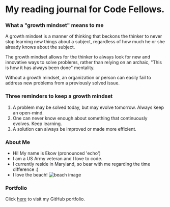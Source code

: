 # My reading journal for Code Fellows.

### What a "growth mindset" means to me
A growth mindset is a manner of thinking that beckons the thinker to never stop learning new things about a subject, regardless of how much he or she already knows about the subject.

The growth mindset allows for the thinker to always look for new and innovative ways to solve problems, rather than relying on an archaic, "This is how it has always been done" mentality.

Without a growth mindset, an organization or person can easily fail to address new problems from a previously solved issue.

### Three reminders to keep a growth mindset
1. A problem may be solved today, but may evolve tomorrow. Always keep an open-mind.
2. One can never know enough about something that continuously evolves. Keep learning.
3. A solution can always be improved or made more efficient.

### About Me
* Hi! My name is Ekow (pronounced 'echo')
* I am a US Army veteran and I love to code.
* I currently reside in Maryland, so bear with me regarding the time difference :)
* I love the beach!
![beach image](https://thumbs.dreamstime.com/z/summertime-concept-crossed-legs-beach-as-33585642.jpg?w=992)

### Portfolio
Click [here](https://github.com/ekowyawson/reading-notes) to visit my GitHub portfolio.
